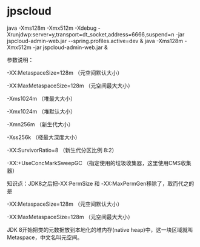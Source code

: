 # jpscloud

java -Xms128m -Xmx512m -Xdebug -Xrunjdwp:server=y,transport=dt_socket,address=6666,suspend=n -jar jspcloud-admin-web.jar --spring.profiles.active=dev &
java -Xms128m -Xmx512m -jar jspcloud-admin-web.jar &

参数说明：

-XX:MetaspaceSize=128m （元空间默认大小）

-XX:MaxMetaspaceSize=128m （元空间最大大小）

-Xms1024m （堆最大大小）

-Xmx1024m （堆默认大小）

-Xmn256m （新生代大小）

-Xss256k （棧最大深度大小）

-XX:SurvivorRatio=8 （新生代分区比例 8:2）

-XX:+UseConcMarkSweepGC （指定使用的垃圾收集器，这里使用CMS收集器）

知识点：JDK8之后把-XX:PermSize 和 -XX:MaxPermGen移除了，取而代之的是

-XX:MetaspaceSize=128m （元空间默认大小）

-XX:MaxMetaspaceSize=128m （元空间最大大小）

JDK 8开始把类的元数据放到本地化的堆内存(native heap)中，这一块区域就叫Metaspace，中文名叫元空间。